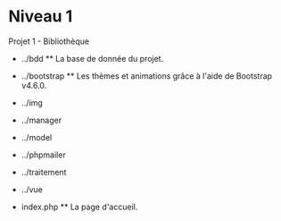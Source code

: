 # Niveau 1
Projet 1 - Bibliothèque

* ../bdd
** La base de donnée du projet.

* ../bootstrap
** Les thèmes et animations grâce à l'aide de Bootstrap v4.6.0.

* ../img

* ../manager

* ../model

* ../phpmailer

* ../traitement

* ../vue

* index.php
** La page d'accueil.
